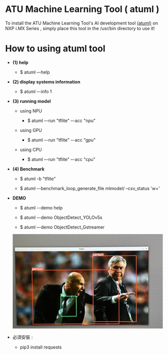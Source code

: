 # ATU Machine Learning Tool ( atuml )
To install the ATU Machine Learning Tool's AI development tool [(atuml)](https://github.com/weilly0912/ATU_ML_Tool/blob/main/atuml) on NXP i.MX Series , simply place this tool in the /usr/bin directory to use it!

# How to using atuml tool

* **(1) help**

  * $ atuml –-help


* **(2) display systems information**

  * $ atuml –-info 1

* **(3) running model**

  * using NPU

    * $ atuml –-run "tflite" –-acc "npu"

  * using GPU

    * $ atuml –-run "tflite" –-acc "gpu"

  * using CPU

    * $ atuml –-run "tflite" –-acc "cpu"

* **(4) Benchmark**

  * $ atuml -b "tflite" 

  * $ atuml –-benchmark_loop_generate_file mlmodel/ –csv_status 'w+'

* **DEMO**

  * $ atuml --demo help

  * $ atuml –-demo ObjectDetect_YOLOv5s

  * $ atuml –-demo ObjectDetect_Gstreamer
 
  ![圖1](https://github.com/weilly0912/ATU_ML_Tool/blob/main/result_1.jpg)


* 必須安裝 :
  * pip3 install requests
